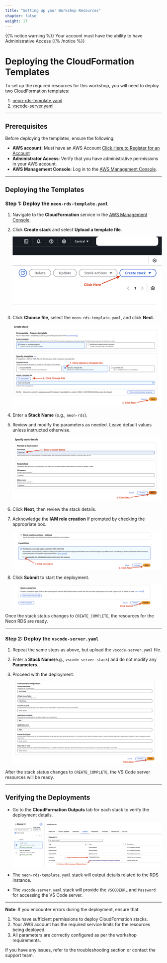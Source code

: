 ```yaml
---
title: "Setting up your Workshop Resources"
chapter: false
weight: 17
---
```


{{% notice warning %}}
Your account must have the ability to have Administrative Access
{{% /notice %}}

# Deploying the CloudFormation Templates  

To set up the required resources for this workshop, you will need to deploy two CloudFormation templates:  

1. [neon-rds-template.yaml](https://github.com/aws-samples/aws-modernization-with-neon/blob/main/static/infrastructure/neon-rds-template.yaml)
2. [vscode-server.yaml](https://github.com/aws-samples/aws-modernization-with-neon/blob/main/static/infrastructure/vscode-server.yaml)

---

## Prerequisites  

Before deploying the templates, ensure the following:  

- **AWS account:** Must have an AWS Account [Click Here to Register for an Account](https://aws.amazon.com/free/?gclid=CjwKCAiApY-7BhBjEiwAQMrrEQvPVHrROjm_VPCmPQKxuQ5MDb45z8R8_aYf9qnh9YTa2K88EwxLoRoCZcoQAvD_BwE&trk=78b916d7-7c94-4cab-98d9-0ce5e648dd5f≻_channel=ps&ef_id=CjwKCAiApY-7BhBjEiwAQMrrEQvPVHrROjm_VPCmPQKxuQ5MDb45z8R8_aYf9qnh9YTa2K88EwxLoRoCZcoQAvD_BwE:G:s&s_kwcid=AL!4422!3!432339156165!e!!g!!aws%20account!9572385111!102212379047&all-free-tier.sort-by=item.additionalFields.SortRank&all-free-tier.sort-order=asc&awsf.Free%20Tier%20Types=*all&awsf.Free%20Tier%20Categories=*all)
- **Administrator Access**: Verify that you have administrative permissions in your AWS account.  
- **AWS Management Console**: Log in to the [AWS Management Console](https://aws.amazon.com/console/).  

---

## Deploying the Templates  

### Step 1: Deploy the `neon-rds-template.yaml`  

1. Navigate to the **CloudFormation** service in the [AWS Management Console](https://aws.amazon.com/console/).  
2. Click **Create stack** and select **Upload a template file**.

   ![Create Stack Button](/images/cloudformation-create-stack.png)  

3. Click **Choose file**, select the `neon-rds-template.yaml`, and click **Next**.  

   ![Upload Template](/images/cloudformation-upload-template.png)  

4. Enter a **Stack Name** (e.g., `neon-rds`).  
5. Review and modify the parameters as needed. Leave default values unless instructed otherwise.  

   ![Stack Parameters](/images/cloudformation-stack-parameters.png)  

6. Click **Next**, then review the stack details.  
7. Acknowledge the **IAM role creation** if prompted by checking the appropriate box.  

   ![Acknowledge IAM Roles](/images/cloudformation-acknowledge-iam.png)  

8. Click **Submit** to start the deployment.  

   ![Create Stack Process](/images/cloudformation-create-process.png)  

Once the stack status changes to `CREATE_COMPLETE`, the resources for the Neon RDS are ready.  

---

### Step 2: Deploy the `vscode-server.yaml`  

1. Repeat the same steps as above, but upload the `vscode-server.yaml` file.  
2. Enter a **Stack Name**(e.g., `vscode-server-stack`) and do not modify any **Parameters**.  
3. Proceed with the deployment.

   ![VS Code Parameters](/images/vscode-server-parameters.png)  

After the stack status changes to `CREATE_COMPLETE`, the VS Code server resources will be ready.  

---

## Verifying the Deployments  

- Go to the **CloudFormation Outputs** tab for each stack to verify the deployment details.  

   ![CloudFormation Outputs Tab](/images/cloudformation-outputs.png)  

- The `neon-rds-template.yaml` stack will output details related to the RDS instance.  
- The `vscode-server.yaml` stack will provide the `VSCODEURL` and `Password` for accessing the VS Code server.  

---

**Note**: If you encounter errors during the deployment, ensure that:  
1. You have sufficient permissions to deploy CloudFormation stacks.  
2. Your AWS account has the required service limits for the resources being deployed.  
3. All parameters are correctly configured as per the workshop requirements.  

If you have any issues, refer to the troubleshooting section or contact the support team.

